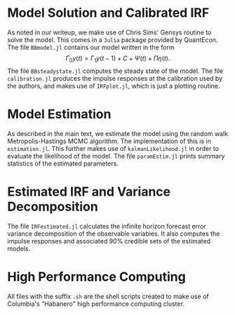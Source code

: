 # Model Solution and Calibrated IRF

As noted in our writeup, we make use of Chris Sims' Gensys
routine to solve the model. This comes in a `Julia` package
provided by QuantEcon. The file `BBmodel.jl` contains our
model written in the form
$$\Gamma_0 y(t) = \Gamma_1 y(t-1) + C + \Psi(t) + \Pi \eta(t).$$
The file `BBsteadystate.jl` computes the steady state of the
model. The file `calibration.jl` produces the impulse responses
at the calibration used by the authors, and makes use of
`IRFplot.jl`, which is just a plotting routine. 

# Model Estimation
As described in the main text, we estimate the model using
the random walk Metropolis-Hastings MCMC algorithm. The
implementation of this is in `estimation.jl`. This further
makes use of `kalmanLikelihood.jl` in order to evaluate the
likelihood of the model. The file `paramEstim.jl` prints
summary statistics of the estimated parameters.

# Estimated IRF and Variance Decomposition
The file `IRFestimated.jl` calculates the infinite
horizon forecast error variance decomposition of the
observable variables. It also computes the impulse
responses and associated 90% credible sets of the estimated models. 


# High Performance Computing
All files with the suffix `.sh` are the shell scripts
created to make use of Columbia's "Habanero" high performance
computing cluster. 
